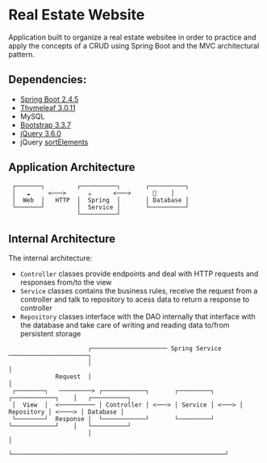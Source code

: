 # Real Estate Website

Application built to organize a real estate websitee in order to practice and apply the concepts of a CRUD using Spring Boot and the MVC architectural pattern.

## Dependencies: 

- [Spring Boot 2.4.5](https://spring.io/projects/spring-boot)
- [Thymeleaf 3.0.11](https://www.thymeleaf.org/doc/tutorials/3.0/usingthymeleaf.html#expression-utility-objects)
- MySQL
- [Bootstrap 3.3.7](https://blog.getbootstrap.com/2016/07/25/bootstrap-3-3-7-released/)
- [jQuery 3.6.0](https://jquery.com/download/)
- jQuery [sortElements](https://github.com/padolsey-archive/jquery.fn/tree/master/sortElements)

## Application Architecture

```
 ┌───────┐         ┌──────────┐       ┌──────────┐
 │   ☁️     <───>      ☕      <───>      💾    │
 │  Web  │   HTTP  │  Spring  │       │ Database │
 └───────┘         │  Service │       └──────────┘
                   └──────────┘
```

## Internal Architecture
The internal architecture:

  * `Controller` classes provide endpoints and deal with HTTP requests and responses from/to the view
  * `Service` 	classes contains the business rules, receive the request from a controller and talk to repository to acess data to return a response to controller
  * `Repository` classes interface with the DAO internally that interface with the database and take care of writing and reading data to/from persistent storage



```
                      ┌───────────────────── Spring Service ──────────────────────┐
                      │                                                           │
             Request  │                                                           │
 ┌────────┐   ─────────> ┌────────────┐       ┌─────────┐       ┌────────────┐    │   ┌──────────┐
 │  View  │  <────────── │ Controller │ <───> │ Service │ <───> │ Repository │ <────> │ Database │
 └────────┘  Response │  └────────────┘       └─────────┘       └────────────┘    │   └──────────┘
                      │                                                           │
                      └───────────────────────────────────────────────────────────┘
  ```  
